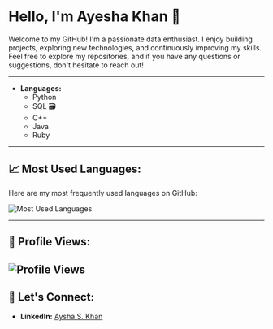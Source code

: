 # Hello, I'm Ayesha Khan 👋

Welcome to my GitHub! I'm a passionate data enthusiast. I enjoy building projects, exploring new technologies, and continuously improving my skills. Feel free to explore my repositories, and if you have any questions or suggestions, don't hesitate to reach out!

---

- **Languages:**
  - Python 
  - SQL 🗃️
  - C++
  - Java
  - Ruby


---

## 📈 Most Used Languages:

Here are my most frequently used languages on GitHub:

![Most Used Languages](https://github-readme-stats.vercel.app/api/top-langs/?username=Aysha-skhan&layout=compact&theme=radical)

---

## 👀 Profile Views:

![Profile Views](https://img.shields.io/badge/Profile%20Views-100-blue)
---

## 📍 Let's Connect:

- **LinkedIn:** [Aysha S. Khan](https://www.linkedin.com/in/ayesha-khan-018171273)

